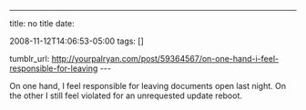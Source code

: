 ---
title: no title
date:

 2008-11-12T14:06:53-05:00 
tags:  []

tumblr_url:
http://yourpalryan.com/post/59364567/on-one-hand-i-feel-responsible-for-leaving
\-\--

On one hand, I feel responsible for leaving documents open last night.
On the other I still feel violated for an unrequested update reboot.
